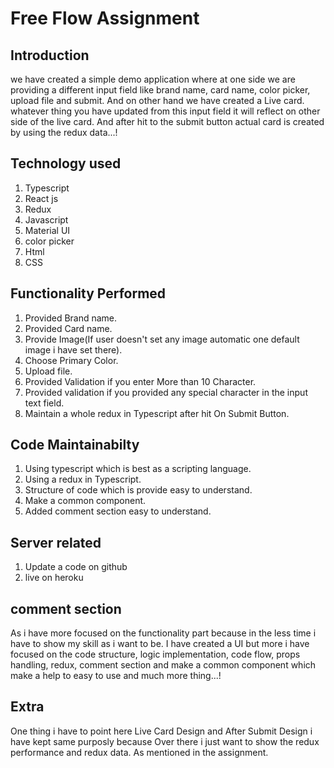 # Free Flow Assignment

## Introduction 

we have created a simple demo application where at one side we are providing a different input field like brand name, card name, color picker, upload file and submit.
And on other hand we have created a Live card. whatever thing you have updated from this input field it will reflect on other side of the live card. And after hit to the submit button actual card is created by using the redux data...!

## Technology used 

1. Typescript 
2. React js 
3. Redux
4. Javascript 
5. Material UI 
6. color picker 
7. Html
8. CSS

## Functionality Performed 

1. Provided Brand name. 
2. Provided Card name.
3. Provide Image(If user doesn't set any image automatic one default image i have set there).
4. Choose Primary Color.
5. Upload file.
6. Provided Validation if you enter More than 10 Character. 
7. Provided validation if you provided any special character in the input text field. 
8. Maintain a whole redux in Typescript after hit On Submit Button.

## Code Maintainabilty

1. Using typescript which is best as a scripting language. 
2. Using a redux in Typescript. 
3. Structure of code which is provide easy to understand. 
5. Make a common component.
6. Added comment section easy to understand. 

## Server related 

1. Update a code on github 
2. live on heroku 

## comment section 
As i have more focused on the functionality part because in the less time i have to show my skill as i want to be. I have created a UI but more i have focused on the code 
structure, logic implementation, code flow, props handling, redux, comment section and make a common component which make a help to easy to use and much more thing...!

## Extra 
One thing i have to point here Live Card Design and After Submit Design i have kept same purposly because Over there i just want to show the redux performance and redux data. As mentioned in the assignment.
